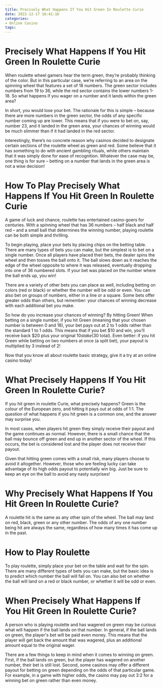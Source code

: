 ```yaml
---
title: Precisely What Happens If You Hit Green In Roulette Curie
date: 2022-12-17 16:41:16
categories:
- Online Casino
tags:
---
```



#  Precisely What Happens If You Hit Green In Roulette Curie

When roulette wheel gamers hear the term green, they’re probably thinking of the color. But in this particular case, we’re referring to an area on the spinning wheel that features a set of 18 numbers. The green sector includes numbers from 19 to 36, while the red sector contains the lower numbers 1-18. So what happens if you wager on a number and it lands within the green area?

In short, you would lose your bet. The rationale for this is simple – because there are more numbers in the green sector, the odds of any specific number coming up are lower. This means that if you were to bet on, say, number 23, and it landed in the green area, your chances of winning would be much slimmer than if it had landed in the red sector.

Interestingly, there’s no concrete reason why casinos decided to designate certain sections of the roulette wheel as green and red. Some believe that it has something to do with ancient gambling rituals, while others maintain that it was simply done for ease of recognition. Whatever the case may be, one thing is for sure – betting on a number that lands in the green area is not a wise decision!

#  How To Play Precisely What Happens If You Hit Green In Roulette Curie

A game of luck and chance, roulette has entertained casino-goers for centuries. With a spinning wheel that has 36 numbers – half black and half red – and a small ball that determines the winning number, playing roulette can be both simple and thrilling.

To begin playing, place your bets by placing chips on the betting table. There are many types of bets you can make, but the simplest is to bet on a single number. Once all players have placed their bets, the dealer spins the wheel and then tosses the ball onto it. The ball slows down as it reaches the edge of the wheel opposite to where it was released, eventually dropping into one of 36 numbered slots. If your bet was placed on the number where the ball ends up, you win!

There are a variety of other bets you can place as well, including betting on colors (red or black) or whether the number will be odd or even. You can also bet on groups of numbers, either in a line or a square. Some bets offer greater odds than others, but remember: your chances of winning decrease with each additional bet you make.

So how do you increase your chances of winning? By hitting Green! When betting on a single number, if you hit Green (meaning that your chosen number is between 0 and 18), your bet pays out at 2 to 1 odds rather than the standard 1 to 1 odds. This means that if you bet $10 and win, you’ll receive back $20 plus your original $10 stake ($30 total). Even better: if you hit Green while betting on two numbers at once (a split bet), your payout is multiplied by 3 instead of 2!

Now that you know all about roulette basic strategy, give it a try at an online casino today!

#  What Precisely Happens If You Hit Green In Roulette Curie?

If you hit green in roulette Curie, what precisely happens? Green is the colour of the European zero, and hitting it pays out at odds of 1:1. The question of what happens if you hit green is a common one, and the answer may surprise you.

In most cases, when players hit green they simply receive their payout and the game continues as normal. However, there is a small chance that the ball may bounce off green and end up in another sector of the wheel. If this occurs, the bet is considered lost and the player does not receive their payout.

Given that hitting green comes with a small risk, many players choose to avoid it altogether. However, those who are feeling lucky can take advantage of its high odds payout to potentially win big. Just be sure to keep an eye on the ball to avoid any nasty surprises!

#  Why Precisely What Happens If You Hit Green In Roulette Curie?

A roulette hit is the same as any other spin of the wheel. The ball may land on red, black, green or any other number. The odds of any one number being hit are always the same, regardless of how many times it has come up in the past.

# How to Play Roulette

To play roulette, simply place your bet on the table and wait for the spin. There are many different types of bets you can make, but the basic idea is to predict which number the ball will fall on. You can also bet on whether the ball will land on a red or black number, or whether it will be odd or even.

#  When Precisely What Happens If You Hit Green In Roulette Curie?

A person who is playing roulette and has wagered on green may be curious what will happen if the ball lands on that number. In general, if the ball lands on green, the player's bet will be paid even money. This means that the player will get back the amount that was wagered, plus an additional amount equal to the original wager.

There are a few things to keep in mind when it comes to winning on green. First, if the ball lands on green, but the player has wagered on another number, their bet is still lost. Second, some casinos may offer a different payout for betting on green depending on the odds of that particular game. For example, in a game with higher odds, the casino may pay out 3:2 for a winning bet on green rather than even money.